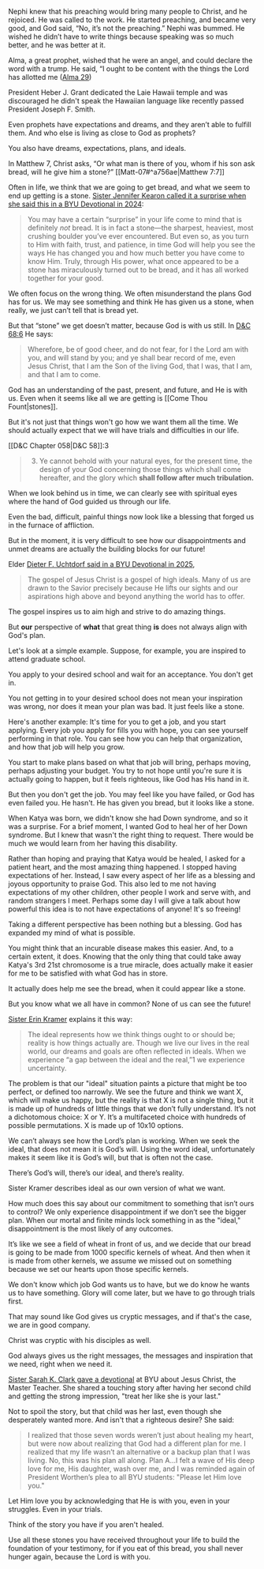 Nephi knew that his preaching would bring many people to Christ, and he rejoiced. He was called to the work. He started preaching, and became very good, and God said, “No, it’s not the preaching.” Nephi was bummed. He wished he didn’t have to write things because speaking was so much better, and he was better at it. 

Alma, a great prophet, wished that he were an angel, and could declare the word with a trump. He said, “I ought to be content with the things the Lord has allotted me ([Alma 29](https://www.churchofjesuschrist.org/study/scriptures/bofm/alma/29?lang=eng&id=p6#p6))

President Heber J. Grant dedicated the Laie Hawaii temple and was discouraged he didn't speak the Hawaiian language like recently passed President Joseph F. Smith. 

Even prophets have expectations and dreams, and they aren’t able to fulfill them. And who else is living as close to God as prophets? 

You also have dreams, expectations, plans, and ideals. 

In Matthew 7, Christ asks, “Or what man is there of you, whom if his son ask bread, will he give him a stone?” [[Matt-07#^a756ae|Matthew 7:7]]

Often in life, we think that we are going to get bread, and what we seem to end up getting is a stone. [Sister Jennifer Kearon called it a surprise when she said this in a BYU Devotional in 2024](https://speeches.byu.edu/talks/jennifer-kearon/surprise/):
> You may have a certain “surprise” in your life come to mind that is definitely *not* bread. It is in fact a stone—the sharpest, heaviest, most crushing boulder you’ve ever encountered. But even so, as you turn to Him with faith, trust, and patience, in time God will help you see the ways He has changed you and how much better you have come to know Him. Truly, through His power, what once appeared to be a stone has miraculously turned out to be bread, and it has all worked together for your good.

We often focus on the wrong thing. We often misunderstand the plans God has for us. We may see something and think He has given us a stone, when really, we just can’t tell that is bread yet. 

But that “stone” we get doesn’t matter, because God is with us still. In [D&C 68:6](https://www.churchofjesuschrist.org/study/scriptures/dc-testament/dc/68?lang=eng&id=p6#p6) He says: 
> Wherefore, be of good cheer, and do not fear, for I the Lord am with you, and will stand by you; and ye shall bear record of me, even Jesus Christ, that I am the Son of the living God, that I was, that I am, and that I am to come.

God has an understanding of the past, present, and future, and He is with us. Even when it seems like all we are getting is [[Come Thou Fount|stones]]. 

But it's not just that things won't go how we want them all the time. We should actually expect that we will have trials and difficulties in our life. 

[[D&C Chapter 058|D&C 58]]:3
> 3. Ye cannot behold with your natural eyes, for the present time, the design of your God concerning those things which shall come hereafter, and the glory which **shall follow after much tribulation.**

When we look behind us in time, we can clearly see with spiritual eyes where the hand of God guided us through our life. 

Even the bad, difficult, painful things now look like a blessing that forged us in the furnace of affliction. 

But in the moment, it is very difficult to see how our disappointments and unmet dreams are actually the building blocks for our future! 

Elder [Dieter F. Uchtdorf said in a BYU Devotional in 2025](https://speeches.byu.edu/talks/dieter-f-uchtdorf/joyfully-receive-the-unexpected-messiah/),
> The gospel of Jesus Christ is a gospel of high ideals. Many of us are drawn to the Savior precisely because He lifts our sights and our aspirations high above and beyond anything the world has to offer. 

The gospel inspires us to aim high and strive to do amazing things. 

But **our** perspective of **what** that great thing **is** does not always align with God's plan. 

Let's look at a simple example. Suppose, for example, you are inspired to attend graduate school. 

You apply to your desired school and wait for an acceptance. You don't get in. 

You not getting in to your desired school does not mean your inspiration was wrong, nor does it mean your plan was bad. It just feels like a stone.

Here's another example: It's time for you to get a job, and you start applying. Every job you apply for fills you with hope, you can see yourself performing in that role. You can see how you can help that organization, and how that job will help you grow. 

You start to make plans based on what that job will bring, perhaps moving, perhaps adjusting your budget. You try to not hope until you're sure it is actually going to happen, but it feels righteous, like God has His hand in it. 

But then you don't get the job. You may feel like you have failed, or God has even failed you. He hasn't. He has given you bread, but it looks like a stone. 

When Katya was born, we didn't know she had Down syndrome, and so it was a surprise. For a brief moment, I wanted God to heal her of her Down syndrome. But I knew that wasn't the right thing to request. There would be much we would learn from her having this disability. 

Rather than hoping and praying that Katya would be healed, I asked for a patient heart, and the most amazing thing happened. I stopped having expectations of her. Instead, I saw every aspect of her life as a blessing and joyous opportunity to praise God. This also led to me not having expectations of my other children, other people I work and serve with, and random strangers I meet. Perhaps some day I will give a talk about how powerful this idea is to not have expectations of anyone! It's so freeing! 

Taking a different perspective has been nothing but a blessing. God has expanded my mind of what is possible. 

You might think that an incurable disease makes this easier. And, to a certain extent, it does. Knowing that the only thing that could take away Katya's 3rd 21st chromosome is a true miracle,  does actually make it easier for me to be satisfied with what God has in store. 

It actually does help me see the bread, when it could appear like a stone. 

But you know what we all have in common? None of us can see the future! 

[Sister Erin Kramer](https://speeches.byu.edu/talks/erin-holmes/waiting-upon-lord-antidote-uncertainty/) explains it this way: 
> The ideal represents how we think things ought to or should be; reality is how things actually are. Though we live our lives in the real world, our dreams and goals are often reflected in ideals. When we experience “a gap between the ideal and the real,”1 we experience uncertainty.

The problem is that our "ideal" situation paints a picture that might be too perfect, or defined too narrowly. We see the future and think we want X, which will make us happy, but the reality is that X is not a single thing, but it is made up of hundreds of little things that we don’t fully understand. It’s not a dichotomous choice: X or Y. It’s a multifaceted choice with hundreds of possible permutations. X is made up of 10x10 options.

We can’t always see how the Lord’s plan is working. When we seek the ideal, that does not mean it is God’s will. Using the word ideal, unfortunately makes it seem like it is God’s will, but that is often not the case. 

There’s God’s will, there’s our ideal, and there’s reality.

Sister Kramer describes ideal as our own version of what we want. 

How much does this say about our commitment to something that isn’t ours to control? We only experience disappointment if we don’t see the bigger plan. When our mortal and finite minds lock something in as the "ideal," disappointment is the most likely of any outcomes. 

It’s like we see a field of wheat in front of us, and we decide that our bread is going to be made from 1000 specific kernels of wheat. And then when it is made from other kernels, we assume we missed out on something because we set our hearts upon those specific kernels.

We don't know which job God wants us to have, but we do know he wants us to have something. Glory will come later, but we have to go through trials first. 

That may sound like God gives us cryptic messages, and if that's the case, we are in good company. 

Christ was cryptic with his disciples as well. 

God always gives us the right messages, the messages and inspiration that we need, right when we need it.

[Sister Sarah K. Clark gave a devotional](https://speeches.byu.edu/talks/sarah-clark/jesus-christ-the-master-teacher/) at BYU about Jesus Christ, the Master Teacher. She shared a touching story after having her second child and getting the strong impression, "treat her like she is your last."

Not to spoil the story, but that child was her last, even though she desperately wanted more. And isn't that a righteous desire? She said: 

> I realized that those seven words weren’t just about healing my heart, but were now about realizing that God had a different plan for me. I realized that my life wasn’t an alternative or a backup plan that I was living. No, this was his plan all along. Plan A...I felt a wave of His deep love for me, His daughter, wash over me, and I was reminded again of President Worthen’s plea to all BYU students: "Please let Him love you."

Let Him love you by acknowledging that He is with you, even in your struggles. Even in your trials. 

Think of the story you have if you aren't healed. 

Use all these stones you have received throughout your life to build the foundation of your testimony, for if you eat of this bread, you shall never hunger again, because the Lord is with you. 